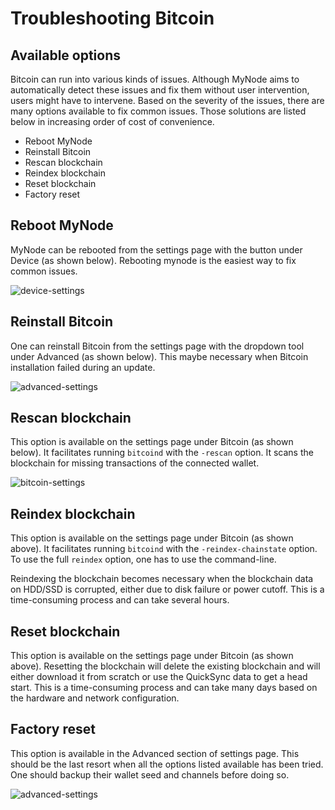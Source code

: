 # Troubleshooting Bitcoin

## Available options
Bitcoin can run into various kinds of issues. Although MyNode aims to automatically detect these issues and fix them without user intervention, users might have to intervene. Based on the severity of the issues, there are many options available to fix common issues. Those solutions are listed below in increasing order of cost of convenience.
- Reboot MyNode
- Reinstall Bitcoin
- Rescan blockchain
- Reindex blockchain
- Reset blockchain
- Factory reset

## Reboot MyNode

MyNode can be rebooted from the settings page with the button under Device (as shown below). Rebooting mynode is the easiest way to fix common issues.

![device-settings](/images/bitcoin/device-settings.png)

## Reinstall Bitcoin

One can reinstall Bitcoin from the settings page with the dropdown tool under Advanced (as shown below). This maybe necessary when Bitcoin installation failed during an update.

![advanced-settings](/images/bitcoin/advanced-settings.png)

## Rescan blockchain

This option is available on the settings page under Bitcoin (as shown below). It facilitates running `bitcoind` with the `-rescan` option. It scans the blockchain for missing transactions of the connected wallet.

![bitcoin-settings](/images/bitcoin/bitcoin-settings.png)
 
## Reindex blockchain

This option is available on the settings page under Bitcoin (as shown above). It facilitates running `bitcoind` with the `-reindex-chainstate` option. To use the full `reindex` option, one has to use the command-line.

Reindexing the blockchain becomes necessary when the blockchain data on HDD/SSD is corrupted, either due to disk failure or power cutoff. This is a time-consuming process and can take several hours.

## Reset blockchain

This option is available on the settings page under Bitcoin (as shown above).
Resetting the blockchain will delete the existing blockchain and will either download it from scratch or use the QuickSync data to get a head start. This is a time-consuming process and can take many days based on the hardware and network configuration.

## Factory reset

This option is available in the Advanced section of settings page. This should be the last resort when all the options listed available has been tried. One should backup their wallet seed and channels before doing so.

![advanced-settings](/images/bitcoin/advanced-settings.png)
